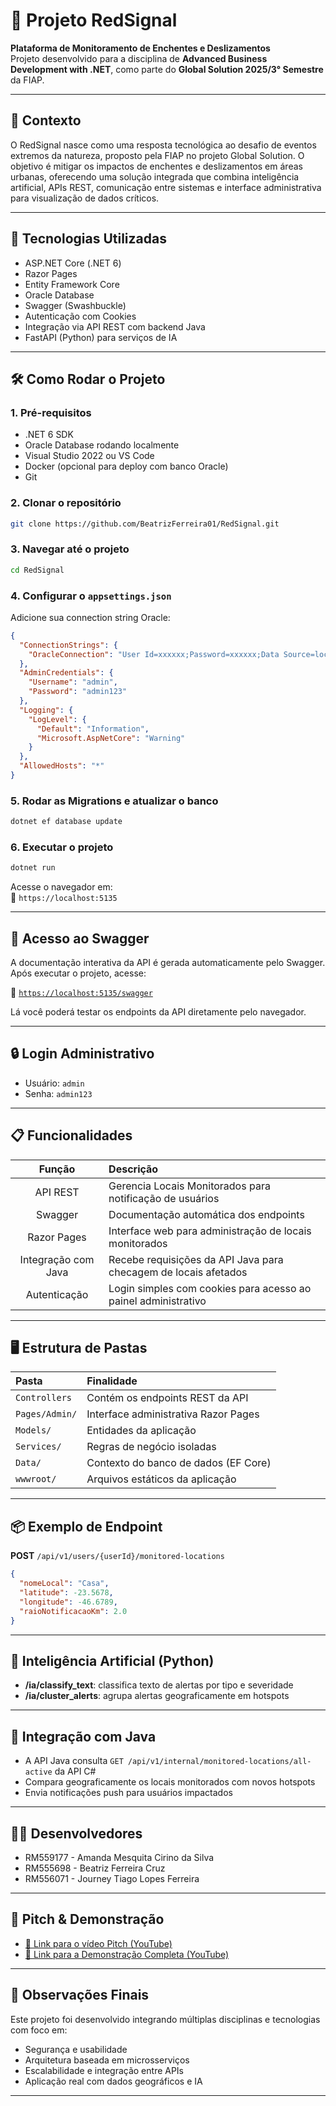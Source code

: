# 🚨 Projeto RedSignal

**Plataforma de Monitoramento de Enchentes e Deslizamentos**  
Projeto desenvolvido para a disciplina de **Advanced Business Development with .NET**, como parte do **Global Solution 2025/3° Semestre** da FIAP.

---

## 🎯 Contexto

O RedSignal nasce como uma resposta tecnológica ao desafio de eventos extremos da natureza, proposto pela FIAP no projeto Global Solution. O objetivo é mitigar os impactos de enchentes e deslizamentos em áreas urbanas, oferecendo uma solução integrada que combina inteligência artificial, APIs REST, comunicação entre sistemas e interface administrativa para visualização de dados críticos.

---

## 🔧 Tecnologias Utilizadas

- ASP.NET Core (.NET 6)
- Razor Pages
- Entity Framework Core
- Oracle Database
- Swagger (Swashbuckle)
- Autenticação com Cookies
- Integração via API REST com backend Java
- FastAPI (Python) para serviços de IA

---

## 🛠️ Como Rodar o Projeto

### 1. Pré-requisitos
- .NET 6 SDK
- Oracle Database rodando localmente
- Visual Studio 2022 ou VS Code
- Docker (opcional para deploy com banco Oracle)
- Git

### 2. Clonar o repositório
```bash
git clone https://github.com/BeatrizFerreira01/RedSignal.git
```

### 3. Navegar até o projeto
```bash
cd RedSignal
```

### 4. Configurar o `appsettings.json`
Adicione sua connection string Oracle:
```json
{
  "ConnectionStrings": {
    "OracleConnection": "User Id=xxxxxx;Password=xxxxxx;Data Source=localhost:1521/XEPDB1;"
  },
  "AdminCredentials": {
    "Username": "admin",
    "Password": "admin123"
  },
  "Logging": {
    "LogLevel": {
      "Default": "Information",
      "Microsoft.AspNetCore": "Warning"
    }
  },
  "AllowedHosts": "*"
}
```

### 5. Rodar as Migrations e atualizar o banco
```bash
dotnet ef database update
```

### 6. Executar o projeto
```bash
dotnet run
```

Acesse o navegador em:  
🔗 `https://localhost:5135`

---

## 📘 Acesso ao Swagger

A documentação interativa da API é gerada automaticamente pelo Swagger. Após executar o projeto, acesse:

🔗 [`https://localhost:5135/swagger`](https://localhost:5135/swagger)

Lá você poderá testar os endpoints da API diretamente pelo navegador.

---

## 🔒 Login Administrativo

- Usuário: `admin`  
- Senha: `admin123`

---

## 📋 Funcionalidades

| Função | Descrição |
|:------:|:---------|
| API REST | Gerencia Locais Monitorados para notificação de usuários |
| Swagger | Documentação automática dos endpoints |
| Razor Pages | Interface web para administração de locais monitorados |
| Integração com Java | Recebe requisições da API Java para checagem de locais afetados |
| Autenticação | Login simples com cookies para acesso ao painel administrativo |

---

## 🖥️ Estrutura de Pastas

| Pasta | Finalidade |
|:------|:-----------|
| `Controllers` | Contém os endpoints REST da API |
| `Pages/Admin/` | Interface administrativa Razor Pages |
| `Models/` | Entidades da aplicação |
| `Services/` | Regras de negócio isoladas |
| `Data/` | Contexto do banco de dados (EF Core) |
| `wwwroot/` | Arquivos estáticos da aplicação |

---

## 📦 Exemplo de Endpoint

**POST** `/api/v1/users/{userId}/monitored-locations`

```json
{
  "nomeLocal": "Casa",
  "latitude": -23.5678,
  "longitude": -46.6789,
  "raioNotificacaoKm": 2.0
}
```

---

## 🧠 Inteligência Artificial (Python)

- **/ia/classify_text**: classifica texto de alertas por tipo e severidade  
- **/ia/cluster_alerts**: agrupa alertas geograficamente em hotspots

---

## 🤝 Integração com Java

- A API Java consulta `GET /api/v1/internal/monitored-locations/all-active` da API C#
- Compara geograficamente os locais monitorados com novos hotspots
- Envia notificações push para usuários impactados

---

## 👨‍💻 Desenvolvedores

- RM559177 - Amanda Mesquita Cirino da Silva  
- RM555698 - Beatriz Ferreira Cruz  
- RM556071 - Journey Tiago Lopes Ferreira

---

## 🎥 Pitch & Demonstração

- [🔗 Link para o vídeo Pitch (YouTube)](https://youtube.com/...)
- [🔗 Link para a Demonstração Completa (YouTube)](https://youtube.com/...)

---

## 📝 Observações Finais

Este projeto foi desenvolvido integrando múltiplas disciplinas e tecnologias com foco em:

- Segurança e usabilidade
- Arquitetura baseada em microsserviços
- Escalabilidade e integração entre APIs
- Aplicação real com dados geográficos e IA

---
